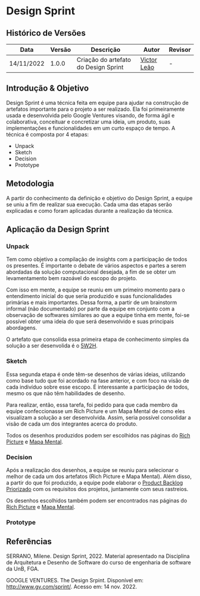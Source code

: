 # Design Sprint

## Histórico de Versões

|    Data    | Versão |            Descrição           |       Autor     |    Revisor    |
|  --------  |  ----  |            ----------          | --------------- |    -------    |
| 14/11/2022 |  1.0.0 |  Criação do artefato do Design Sprint    |   [Victor Leão](https://github.com/victorleaoo)    |       -       |

## Introdução & Objetivo

Design Sprint é uma técnica feita em equipe para ajudar na construção de artefatos importante para o projeto a ser realizado. Ela foi primeiramente usada e desenvolvida pelo Google Ventures visando, de forma ágil e colaborativa, conceituar e concretizar uma ideia, um produto, suas implementações e funcionalidades em um curto espaço de tempo. A técnica é composta por 4 etapas:

- Unpack
- Sketch
- Decision
- Prototype

## Metodologia

A partir do conhecimento da definição e objetivo do Design Sprint, a equipe se uniu a fim de realizar sua execução. Cada uma das etapas serão explicadas e como foram aplicadas durante a realização da técnica.

## Aplicação da Design Sprint

### Unpack

Tem como objetivo a compilação de insights com a participação de todos os presentes. É importante o debate de vários aspectos e partes a serem abordadas da solução computacional desejada, a fim de se obter um levamentamento bem razoável do escopo do projeto.

Com isso em mente, a equipe se reuniu em um primeiro momento para o entendimento inicial do que seria produzido e suas funcionalidades primárias e mais importantes. Dessa forma, a partir de um brainstorm informal (não documentado) por parte da equipe em conjunto com a observação de softwares similares ao que a equipe tinha em mente, foi-se possível obter uma ideia do que será desenvolvido e suas principais abordagens.

O artefato que consolida essa primeira etapa de conhecimento simples da solução a ser desenvolida é o [5W2H](https://unbarqdsw2022-2.github.io/2022.2_G5_SoftSteakHouse/#/Base/AbordagemNaoEspecifica/5w2h).

### Sketch

Essa segunda etapa é onde têm-se desenhos de várias ideias, utilizando como base tudo que foi acordado na fase anterior, e com foco na visão de cada indivíduo sobre esse escopo. É interessante a participação de todos, mesmo os que não têm habilidades de desenho.

Para realizar, então, essa tarefa, foi pedido para que cada membro da equipe confeccionasse um Rich Picture e um Mapa Mental de como eles visualizam a solução a ser desenvolvida. Assim, seria possível consolidar a visão de cada um dos integrantes acerca do produto.

Todos os desenhos produzidos podem ser escolhidos nas páginas do [Rich Picture]() e [Mapa Mental](). 

### Decision

Após a realização dos desenhos, a equipe se reuniu para selecionar o melhor de cada um dos artefatos (Rich Picture e Mapa Mental). Além disso, a partir do que foi produzido, a equipe pode elaborar o [Product Backlog Priorizado]() com os requisitos dos projetos, juntamente com seus rastreios.

Os desenhos escolhidos também podem ser encontrados nas páginas do [Rich Picture]() e [Mapa Mental](). 

### Prototype

## Referências

SERRANO, Milene. Design Sprint, 2022. Material apresentado na Disciplina de Arquitetura e Desenho de Software do curso de engenharia de software da UnB, FGA.

GOOGLE VENTURES. The Design Srpint. Disponível em: http://www.gv.com/sprint/. Acesso em: 14 nov. 2022.